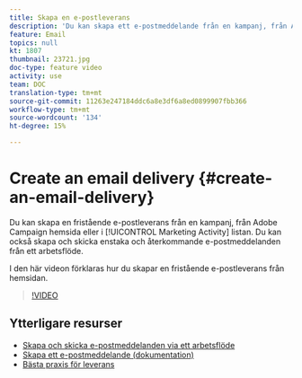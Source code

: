```yaml
---
title: Skapa en e-postleverans
description: 'Du kan skapa ett e-postmeddelande från en kampanj, från Adobe Campaign hemsida eller i listan över marknadsföringsaktiviteter. Du kan också skapa e-postmeddelanden som skickas en gång eller som upprepas i ett arbetsflöde. I den här videon förklaras hur du skapar en e-postleverans från hemsidan. '
feature: Email
topics: null
kt: 1807
thumbnail: 23721.jpg
doc-type: feature video
activity: use
team: DOC
translation-type: tm+mt
source-git-commit: 11263e247184ddc6a8e3df6a8ed0899907fbb366
workflow-type: tm+mt
source-wordcount: '134'
ht-degree: 15%

---
```



# Create an email delivery {#create-an-email-delivery}

Du kan skapa en fristående e-postleverans från en kampanj, från Adobe Campaign hemsida eller i [!UICONTROL Marketing Activity] listan. Du kan också skapa och skicka enstaka och återkommande e-postmeddelanden från ett arbetsflöde.

I den här videon förklaras hur du skapar en fristående e-postleverans från hemsidan.

>[!VIDEO](https://video.tv.adobe.com/v/23721?quality=12)

## Ytterligare resurser

* [Skapa och skicka e-postmeddelanden via ett arbetsflöde](/help/communication-channels/email/create-and-send-emails-via-workflow.md)
* [Skapa ett e-postmeddelande (dokumentation)](https://docs.adobe.com/content/help/en/campaign-standard/using/communication-channels/email-messages/creating-an-email.html)
* [Bästa praxis för leverans](https://helpx.adobe.com/se/campaign/kb/delivery-best-practices.html)
